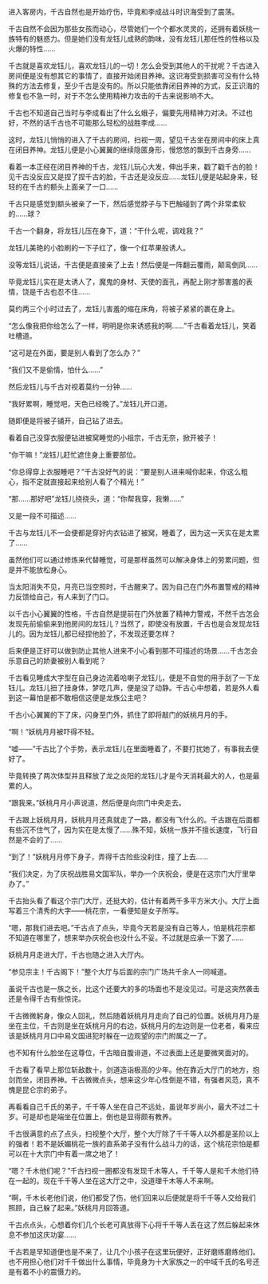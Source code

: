 进入客房内，千古自然也是开始疗伤，毕竟和李成战斗时识海受到了震荡。

千古自然不会因为那些女孩而动心，尽管她们一个个都水灵灵的，还拥有着妖桃一族特有的魅惑力。但是她们没有龙钰儿成熟的韵味，没有龙钰儿那任性的性格以及火爆的特性……

千古就是喜欢龙钰儿，喜欢龙钰儿的一切！怎么会受到其他人的干扰呢？千古进入房间便是没有想其它的事情了，直接开始闭目养神。这识海受到损害可没有什么特殊的方法去修复，至少千古是没有的。所以只能依靠闭目养神的方式，反正识海的修复也不急一时，对于不怎么使用精神力攻击的千古来说影响不大。

千古也不知道自己当时与李成看出了什么幺蛾子，偏要先用精神力对决。不过也好，不然的话千古也不可能那么轻松的战胜李成……

这时，龙钰儿悄悄的进入了千古的房间，扫视一周，望见千古坐在房间中的床上真在闭目养神。龙钰儿便是小心翼翼的继续隐匿身形，慢悠悠的飘到千古身旁……

看着一本正经在闭目养神的千古，龙钰儿玩心大发，伸出手来，戳了戳千古的脸！见千古没反应又是捏了捏千古的脸，千古还是没反应……龙钰儿便是站起身来，轻轻的在千古的额头上面亲了一口……

千古只是感觉到额头被亲了一下，然后感觉脖子与下巴触碰到了两个非常柔软的……球？

千古一个翻身，将龙钰儿压在身下，道：“干什么呢，调戏我？”

龙钰儿美艳的小脸刷的一下子红了，像一个红苹果般诱人。

没等龙钰儿说话，千古便是直接亲了上去！然后便是一阵翻云覆雨，颠鸾倒凤……

毕竟龙钰儿实在是太诱人了，魔鬼的身材、天使的面孔，再配上刚才那害羞的表情，饶是千古也忍不住……

莫约两三个小时过去了，龙钰儿害羞的缩在床角，将被子紧紧的裹在身上。

“怎么像我把你给怎么了一样，明明是你来诱惑我的啊……”千古看着龙钰儿，笑着吐槽道。

“这可是在外面，要是别人看到了怎么办？”

“我们又不是偷情，怕什么……”

然后龙钰儿与千古对视着莫约一分钟……

“我好累啊，睡觉吧，天色已经晚了。”龙钰儿开口道。

随即便是将被子铺开，自己钻了进去。

看着自己没穿衣服便钻进被窝睡觉的小祖宗，千古无奈，掀开被子！

“你干嘛！”龙钰儿赶忙遮住身上重要部位。

“你总得穿上衣服睡吧？”千古没好气的说：“要是别人进来喊你起来，你这么粗心，指不定就直接起来给别人看了个精光！”

“那……那好吧”龙钰儿挠挠头，道：“你帮我穿，我懒……”

又是一段不可描述……

千古与龙钰儿不一会便都是穿好内衣钻进了被窝，睡着了，因为这一天实在是太累了……

虽然他们可以通过修炼来代替睡觉，可是那样虽然可以解决身体上的劳累问题，但是并不能放松身心。

当太阳消失不见，月亮已当空照时，千古醒来了。因为自己在门外布置警戒的精神力反馈给自己，有人来到了门口。

以千古小心翼翼的性格，千古自然是提前在门外放置了精神力警戒，不然千古怎会发现先前偷偷来到他房间的龙钰儿？当然了，即使没有放置，千古也是会发现龙钰儿的。因为龙钰儿都已经捏他脸了，不发现还要怎样？

后来便是正好可以做到防止其他人进来不小心看到那不可描述的场景……千古怎会乐意自己的娇妻被别人看到呢？

千古看见睡成大字型在自己身边流着哈喇子龙钰儿，便是不自觉的用手刮了一下龙钰儿。龙钰儿扭了扭身体，梦呓几声，便是没了动静。千古心中想着，若是外人看到这一幕怕是都不敢相信这便是龙族公主吧？

千古小心翼翼的下了床，​闪身至门外，抓住了即将敲门的妖桃月月的手。

“啊！”妖桃月月被吓得不轻。

“嘘——”千古比了个手势，表示龙钰儿在里面睡着了，不要打扰她了，有事我去便好了。

毕竟转换了两次体型并且释放了龙之炎阳的龙钰儿才是今天消耗最大的人，也是最累的人。

“跟我来。”妖桃月月小声说道，然后便是向宗门中央走去。

千古跟上妖桃月月，妖桃月月还真就走了一路，都没有飞什么的。千古跟在后面都有些沉不住气了，因为实在是太慢了……殊不知，妖桃一族并不擅长速度，飞行自然是不会的了……

“到了！”妖桃月月停下身子，弄得千古险些没刹住，撞了上去……

“我们决定，为了庆祝战胜易文国军队，举办一个庆祝会，便是在这宗门大厅里举办了。”

千古抬头看了看这个宗门大厅，还挺大的，估计有着两千多平方米大小。大厅上面写着三个清秀的大字——桃花宗，一看便知是女子所写。

“嗯，那我们进去吧。”千古点了点头，毕竟今天若是没有自己等人，怕是桃花宗都不知道在哪里了，想来举办庆祝会也没什么不妥。不过就是应承一下罢了……

妖桃月月走进大厅，千古也随之进入大厅内。

“参见宗主！千古阁下！”整个大厅与后面的宗门广场共千余人一同喊道。

虽说千古也是一族之长，比这个还要大的多的场面也不是没见过。可是这突然袭击还是令得千古有些惊诧。

千古微微躬身，像众人回礼，然后随着妖桃月月走向了自己的位置。妖桃月月乃是坐在主位，千古则是坐在妖桃月月的右边，妖桃月月的左边则是一位老者，看来应该是妖桃月月口中易文国进犯时躲在一边观望的宗门附属之一了。

也不知有什么脸坐在这尊位，千古暗自腹诽道，不过表面上还是要微笑面对的。

千古看了看早上那位斩敌数十，剑道造诣极高的少年。他在靠近大厅门的地方，抱剑而坐，闭目养神。千古微微点头，想来这少年心性倒是不错，有强者风范，真不愧是昆仑宗的弟子。

再看看自己千氏的弟子，千千等人坐在自己不远处，虽说年岁尚小，最大不过二十岁。可是却也是端坐在位置上，倒也是显得颇有教养。

千古很满意的点了点头，扫视整个大厅，整个大厅除了千千等人以外都是​圣阶以上的强者！若不是妖媚桃花一族的直系弟子没有什么战斗力的话，这个桃花宗怕是都可以在十大宗门中有着一席之地了！

“嗯？千木他们呢？”千古扫视一圈都没有发现千木等人，千千等人是和千木他们待在一起的。现在千千等人坐在这大厅之中，没道理千木等人不来啊。

“啊，千木长老他们说，他们都受了伤，他们回来以后便就是将千千等人交给我们照顾，自己躲了起来。”妖桃月月回答道。

千古点点头，心想着你们几个长老可真放得下心将千千等人丢在这了然后躲起来休息不参加这庆功宴……

千古若是早知道便也是不来了，让几个小孩子在这里玩便好，正好磨练磨练他们。也不用担心他们对千千做出什么事情，毕竟身为十大家族之一的中域千氏的名号还是有着不小的震慑力的。